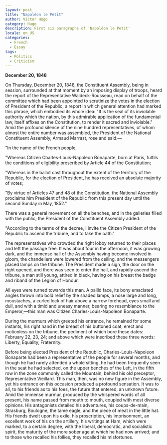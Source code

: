 ```yaml
---
layout: post
title: "Napoléon le Petit"
author: Victor Hugo
category: Hugo
description: First six paragraphs of 'Napoléon le Petit'
locale: en_US
categories:
  - French
  - Essay
tags:
  - Politics
  - Criticism
---
```

<strong>December 20, 1848</strong>
<p></p>

On Thursday, December 20, 1848, the Constituent Assembly, being in session,
surrounded at that moment by an imposing display of troops, heard the report of
the Representative<!--more--> Waldeck-Rousseau, read on behalf of the committee which had
been appointed to scrutinize the votes in the election of President of the
Republic; a report in which general attention had marked this phrase, which
embodied its whole idea: "It is the seal of its inviolable authority which the
nation, by this admirable application of the fundamental law, itself affixes on
the Constitution, to render it sacred and inviolable." Amid the profound silence
of the nine hundred representatives, of whom almost the entire number was
assembled, the President of the National Constituent Assembly, Armaud Marrast,
rose and said:—

"In the name of the French people,

"Whereas Citizen Charles-Louis-Napoleon Bonaparte, born at Paris, fulfils the
conditions of eligibility prescribed by Article 44 of the Constitution;

"Whereas in the ballot cast throughout the extent of the territory of the
Republic, for the election of President, he has received an absolute majority of
votes;

"By virtue of Articles 47 and 48 of the Constitution, the National Assembly
proclaims him President of the Republic from this present day until the second
Sunday in May, 1852."

There was a general movement on all the benches, and in the galleries filled
with the public; the President of the Constituent Assembly added:

"According to the terms of the decree, I invite the Citizen President of the
Republic to ascend the tribune, and to take the oath."

The representatives who crowded the right lobby returned to their places and
left the passage free. It was about four in the afternoon, it was growing dark,
and the immense hall of the Assembly having become involved in gloom, the
chandeliers were lowered from the ceiling, and the messengers placed lamps on
the tribune. The President made a sign, the door on the right opened, and there
was seen to enter the hall, and rapidly ascend the tribune, a man still young,
attired in black, having on his breast the badge and riband of the Legion of
Honour.

All eyes were turned towards this man. A pallid face, its bony emaciated angles
thrown into bold relief by the shaded lamps, a nose large and long, moustaches,
a curled lock of hair above a narrow forehead, eyes small and dull, and with a
timid and uneasy manner, bearing no resemblance to the Emperor,—this man was
Citizen Charles-Louis-Napoleon Bonaparte.

During the murmurs which greeted his entrance, he remained for some instants,
his right hand in the breast of his buttoned coat, erect and motionless on the
tribune, the pediment of which bore these dates: February 22, 23, 24; and above
which were inscribed these three words: Liberty, Equality, Fraternity.

Before being elected President of the Republic, Charles-Louis-Napoleon Bonaparte
had been a representative of the people for several months, and though he had
rarely attended a whole sitting, he had been frequently seen in the seat he had
selected, on the upper benches of the Left, in the fifth row in the zone
commonly called the Mountain, behind his old preceptor, Representative
Vieillard. This man, then, was no new figure in the Assembly, yet his entrance
on this occasion produced a profound sensation. It was to all, to his friends as
to his foes, the future that entered, an unknown future. Amid the immense murmur,
produced by the whispered words of all present, his name passed from mouth to
mouth, coupled with most diverse opinions. His antagonists detailed his
adventures, his coups-de-main, Strasburg, Boulogne, the tame eagle, and the
piece of meat in the little hat. His friends dwelt upon his exile, his
proscription, his imprisonment, an excellent work of his on the artillery, his
writings at Ham, which were marked, to a certain degree, with the liberal,
democratic, and socialistic spirit, the maturity of the more sober age at which
he had now arrived; and to those who recalled his follies, they recalled his
misfortunes.
